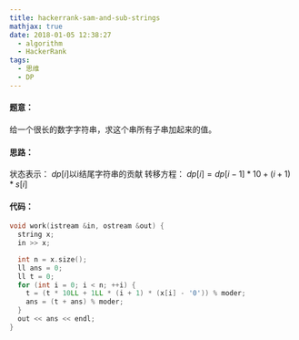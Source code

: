 ```yaml
---
title: hackerrank-sam-and-sub-strings
mathjax: true
date: 2018-01-05 12:38:27
  - algorithm
  - HackerRank
tags:
  - 思维
  - DP
---
```


#### 题意：
给一个很长的数字字符串，求这个串所有子串加起来的值。

#### 思路：
状态表示： $dp[i]$以i结尾字符串的贡献
转移方程： $dp[i]=dp[i-1] * 10+(i+1) * s[i]$

#### 代码：
```cpp
void work(istream &in, ostream &out) {
  string x;
  in >> x;

  int n = x.size();
  ll ans = 0;
  ll t = 0;
  for (int i = 0; i < n; ++i) {
    t = (t * 10LL + 1LL * (i + 1) * (x[i] - '0')) % moder;
    ans = (t + ans) % moder;
  }
  out << ans << endl;
}
```
